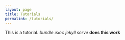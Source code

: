 ```yaml
---
layout: page
title: Tutorials
permalink: /tutorials/
---
```

This is a tutorial.
<i>bundle exec jekyll serve</i>
<b>does this work</b>
